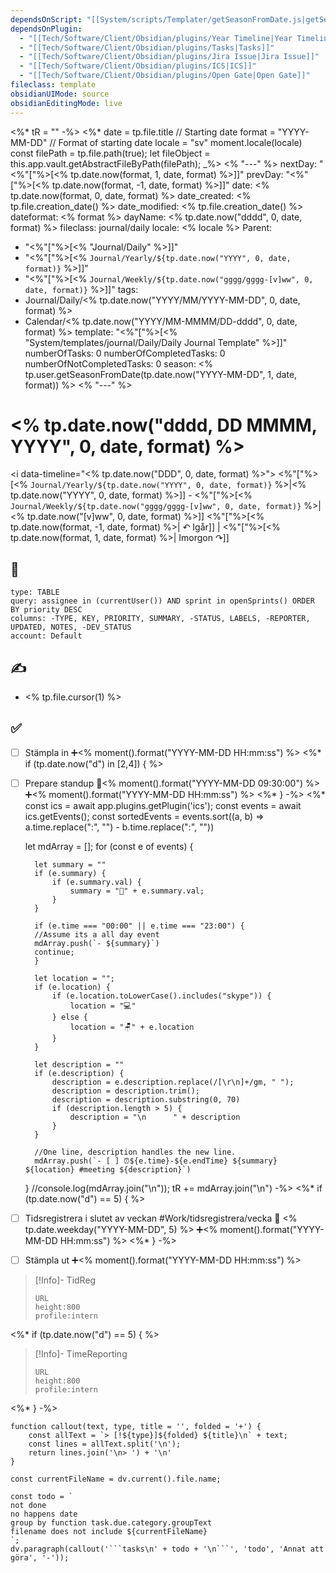 ```yaml
---
dependsOnScript: "[[System/scripts/Templater/getSeasonFromDate.js|getSeasonFromDate.js]]"
dependsOnPlugin:
  - "[[Tech/Software/Client/Obsidian/plugins/Year Timeline|Year Timeline]]"
  - "[[Tech/Software/Client/Obsidian/plugins/Tasks|Tasks]]"
  - "[[Tech/Software/Client/Obsidian/plugins/Jira Issue|Jira Issue]]"
  - "[[Tech/Software/Client/Obsidian/plugins/ICS|ICS]]"
  - "[[Tech/Software/Client/Obsidian/plugins/Open Gate|Open Gate]]"
fileclass: template
obsidianUIMode: source
obsidianEditingMode: live
---
```

<%* tR = "" -%>
<%*
	date = tp.file.title // Starting date
	format = "YYYY-MM-DD" // Format of starting date
	locale = "sv"
	moment.locale(locale)
	const filePath = tp.file.path(true);
	let fileObject = this.app.vault.getAbstractFileByPath(filePath);
_%>
<% "---" %>
nextDay: "<%"["%>[<% tp.date.now(format, 1, date, format) %>]]"
prevDay: "<%"["%>[<% tp.date.now(format, -1, date, format) %>]]"
date: <% tp.date.now(format, 0, date, format) %>
date_created: <% tp.file.creation_date() %>
date_modified: <% tp.file.creation_date() %>
dateformat: <% format %>
dayName: <% tp.date.now("dddd", 0, date, format) %>
fileclass: journal/daily
locale: <% locale %>
Parent:
- "<%"["%>[<% "Journal/Daily" %>]]"
- "<%"["%>[<% `Journal/Yearly/${tp.date.now("YYYY", 0, date, format)}` %>]]"
- "<%"["%>[<% `Journal/Weekly/${tp.date.now("gggg/gggg-[v]ww", 0, date, format)}` %>]]"
tags:
- Journal/Daily/<% tp.date.now("YYYY/MM/YYYY-MM-DD", 0, date, format) %>
- Calendar/<% tp.date.now("YYYY/MM-MMMM/DD-dddd", 0, date, format) %>
template: "<%"["%>[<% "System/templates/journal/Daily/Daily Journal Template" %>]]"
numberOfTasks: 0
numberOfCompletedTasks: 0
numberOfNotCompletedTasks: 0
season: <% tp.user.getSeasonFromDate(tp.date.now("YYYY-MM-DD", 1, date, format)) %>
<% "---" %>
# <% tp.date.now("dddd, DD MMMM, YYYY", 0, date, format) %>

<i data-timeline="<% tp.date.now("DDD", 0, date, format) %>"></i>
<%"["%>[<% `Journal/Yearly/${tp.date.now("YYYY", 0, date, format)}` %>|<% tp.date.now("YYYY", 0, date, format) %>]] - <%"["%>[<% `Journal/Weekly/${tp.date.now("gggg/gggg-[v]ww", 0, date, format)}` %>|<% tp.date.now("[v]ww", 0, date, format) %>]]
<%"["%>[<% tp.date.now(format, -1, date, format) %>| ↶ Igår]] | <%"["%>[<% tp.date.now(format, 1, date, format) %>| Imorgon ↷]]

## 🎯

```jira-search
type: TABLE
query: assignee in (currentUser()) AND sprint in openSprints() ORDER BY priority DESC
columns: -TYPE, KEY, PRIORITY, SUMMARY, -STATUS, LABELS, -REPORTER, UPDATED, NOTES, -DEV_STATUS
account: Default
```

## ✍️

- <% tp.file.cursor(1) %>

## ✅
- [ ] Stämpla in ➕<% moment().format("YYYY-MM-DD HH:mm:ss") %>
<%* if (tp.date.now("d") in [2,4]) { %>
- [ ] Prepare standup 📅<% moment().format("YYYY-MM-DD 09:30:00") %> ➕<% moment().format("YYYY-MM-DD HH:mm:ss") %>
<%* } -%>
<%*
	const ics = await app.plugins.getPlugin('ics');
  const events = await ics.getEvents();
  const sortedEvents = events.sort((a, b) => a.time.replace(":", "") - b.time.replace(":", ""))
  
  let mdArray = [];
  for (const e of events) {
        
        let summary = ""
        if (e.summary) {
            if (e.summary.val) {
                summary = "💬" + e.summary.val;
            }
        }
        
        if (e.time === "00:00" || e.time === "23:00") {
        //Assume its a all day event
        mdArray.push(`- ${summary}`)
        continue;
        }
        
        let location = "";
        if (e.location) {
            if (e.location.toLowerCase().includes("skype")) {
                location = "💻"
            } else {
                location = "🪑" + e.location
            }
        }
        
        let description = ""
        if (e.description) {
            description = e.description.replace(/[\r\n]+/gm, " ");
            description = description.trim();
            description = description.substring(0, 70)
            if (description.length > 5) {
                description = "\n      " + description
            }
        }

        //One line, description handles the new line.
        mdArray.push(`- [ ] ⏰${e.time}-${e.endTime} ${summary} ${location} #meeting ${description}`)
  }
  //console.log(mdArray.join("\n"));
  tR += mdArray.join("\n")
-%>
<%* if (tp.date.now("d") == 5) { %>
- [ ] Tidsregistrera i slutet av veckan #Work/tidsregistrera/vecka 📅 <% tp.date.weekday("YYYY-MM-DD", 5) %> ➕<% moment().format("YYYY-MM-DD HH:mm:ss") %>
<%* } -%> 

- [ ] Stämpla ut ➕<% moment().format("YYYY-MM-DD HH:mm:ss") %>

>[!Info]- TidReg
>```gate  
>URL
>height:800
>profile:intern
>```
<%* if (tp.date.now("d") == 5) { %>
>[!Info]- TimeReporting
>```gate  
>URL
>height:800
>profile:intern
>```
<%* } -%> 
```dataviewjs
function callout(text, type, title = '', folded = '+') {
    const allText = `> [!${type}]${folded} ${title}\n` + text;
    const lines = allText.split('\n');
    return lines.join('\n> ') + '\n'
}

const currentFileName = dv.current().file.name;

const todo = `
not done
no happens date
group by function task.due.category.groupText
filename does not include ${currentFileName}
`;
dv.paragraph(callout('```tasks\n' + todo + '\n```', 'todo', 'Annat att göra', '-'));
```
